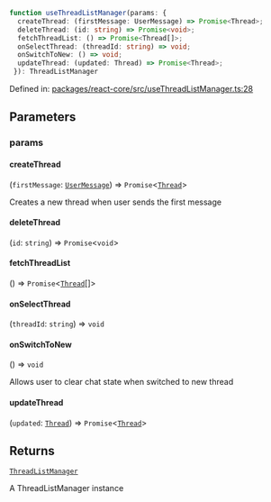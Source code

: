 ```ts
function useThreadListManager(params: {
  createThread: (firstMessage: UserMessage) => Promise<Thread>;
  deleteThread: (id: string) => Promise<void>;
  fetchThreadList: () => Promise<Thread[]>;
  onSelectThread: (threadId: string) => void;
  onSwitchToNew: () => void;
  updateThread: (updated: Thread) => Promise<Thread>;
 }): ThreadListManager
```

Defined in: [packages/react-core/src/useThreadListManager.ts:28](https://github.com/thesysdev/crayon/blob/42bf9c916a4f4ba514db529a08f9461bfbbad8ca/js/packages/react-core/src/useThreadListManager.ts#L28)

## Parameters

### params

#### createThread

(`firstMessage`: [`UserMessage`](../type-aliases/UserMessage.md)) => `Promise`\<[`Thread`](../type-aliases/Thread.md)\>

Creates a new thread when user sends the first message

#### deleteThread

(`id`: `string`) => `Promise`\<`void`\>

#### fetchThreadList

() => `Promise`\<[`Thread`](../type-aliases/Thread.md)[]\>

#### onSelectThread

(`threadId`: `string`) => `void`

#### onSwitchToNew

() => `void`

Allows user to clear chat state when switched to new thread

#### updateThread

(`updated`: [`Thread`](../type-aliases/Thread.md)) => `Promise`\<[`Thread`](../type-aliases/Thread.md)\>

## Returns

[`ThreadListManager`](../type-aliases/ThreadListManager.md)

A ThreadListManager instance

